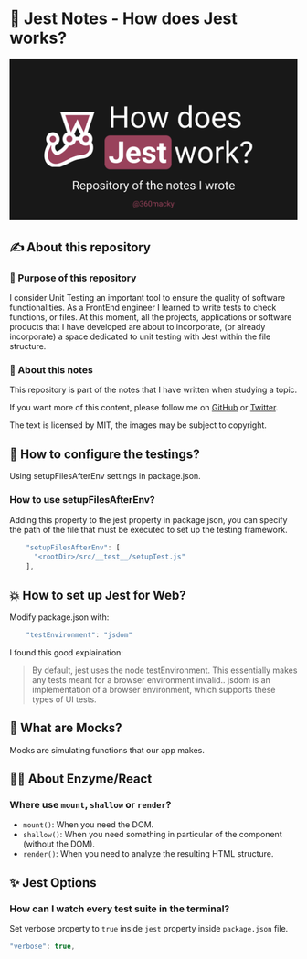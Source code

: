 # 🧪 Jest Notes - How does Jest works?

![before](./.github/thumbnail.png)

## ✍ About this repository

### 🌌 Purpose of this repository
I consider Unit Testing an important tool to ensure the quality of software functionalities. As a FrontEnd engineer I learned to write tests to check functions, or files. At this moment, all the projects, applications or software products that I have developed are about to incorporate, (or already incorporate) a space dedicated to unit testing with Jest within the file structure.

### 📎 About this notes
This repository is part of the notes that I have written when studying a topic.

If you want more of this content, please follow me on [GitHub](https://github.com/360macky) or [Twitter](https://twitter.com/360macky).

The text is licensed by MIT, the images may be subject to copyright.

## 👀 How to configure the testings?
Using setupFilesAfterEnv settings in package.json.
### How to use setupFilesAfterEnv?

Adding this property to the jest property in package.json, you can specify the path of the file that must be executed to set up the testing framework.

```javascript
    "setupFilesAfterEnv": [
      "<rootDir>/src/__test__/setupTest.js"
    ],
```

## 💥 How to set up Jest for Web?
Modify package.json with:
```javascript
    "testEnvironment": "jsdom"
```
I found this good explaination:
> By default, jest uses the node testEnvironment. This essentially makes any tests meant for a browser environment invalid.. jsdom is an implementation of a browser environment, which supports these types of UI tests.


## 🦾 What are Mocks?
Mocks are simulating functions that our app makes.

## 👨‍🚀 About Enzyme/React
### Where use `mount`, `shallow` or `render`?
- `mount()`: When you need the DOM.
- `shallow()`: When you need something in particular of the component (without the DOM).
- `render()`: When you need to analyze the resulting HTML structure.

## ✨ Jest Options
### How can I watch every test suite in the terminal?
Set verbose property to `true` inside `jest` property inside `package.json` file.
```javascript
"verbose": true,
```

